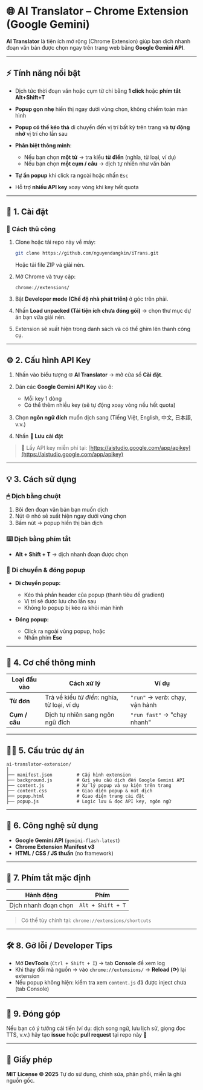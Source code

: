 # 🌐 AI Translator – Chrome Extension (Google Gemini)

**AI Translator** là tiện ích mở rộng (Chrome Extension) giúp bạn dịch nhanh đoạn văn bản được chọn ngay trên trang web bằng **Google Gemini API**.

---

## ⚡ Tính năng nổi bật

-   Dịch tức thời đoạn văn hoặc cụm từ chỉ bằng **1 click** hoặc **phím tắt Alt+Shift+T**
-   **Popup gọn nhẹ** hiển thị ngay dưới vùng chọn, không chiếm toàn màn hình
-   **Popup có thể kéo thả** di chuyển đến vị trí bất kỳ trên trang và **tự động nhớ** vị trí cho lần sau
-   **Phân biệt thông minh**:

    -   Nếu bạn chọn **một từ** → tra kiểu **từ điển** (nghĩa, từ loại, ví dụ)
    -   Nếu bạn chọn **một cụm / câu** → dịch tự nhiên như văn bản

-   **Tự ẩn popup** khi click ra ngoài hoặc nhấn `Esc`
-   Hỗ trợ **nhiều API key** xoay vòng khi key hết quota

---

## 🧩 1. Cài đặt

### 🔹 Cách thủ công

1. Clone hoặc tải repo này về máy:

    ```bash
    git clone https://github.com/nguyendangkin/iTrans.git
    ```

    Hoặc tải file ZIP và giải nén.

2. Mở Chrome và truy cập:

    ```
    chrome://extensions/
    ```

3. Bật **Developer mode (Chế độ nhà phát triển)** ở góc trên phải.

4. Nhấn **Load unpacked (Tải tiện ích chưa đóng gói)** → chọn thư mục dự án bạn vừa giải nén.

5. Extension sẽ xuất hiện trong danh sách và có thể ghim lên thanh công cụ.

---

## ⚙️ 2. Cấu hình API Key

1. Nhấn vào biểu tượng 🌐 **AI Translator** → mở cửa sổ **Cài đặt**.
2. Dán các **Google Gemini API Key** vào ô:

    - Mỗi key 1 dòng
    - Có thể thêm nhiều key (sẽ tự động xoay vòng nếu hết quota)

3. Chọn **ngôn ngữ đích** muốn dịch sang (Tiếng Việt, English, 中文, 日本語, v.v.)
4. Nhấn **💾 Lưu cài đặt**

> 🔑 Lấy API key miễn phí tại:
> [https://aistudio.google.com/app/apikey](https://aistudio.google.com/app/apikey)

---

## 💡 3. Cách sử dụng

### 🖱 Dịch bằng chuột

1. Bôi đen đoạn văn bản bạn muốn dịch
2. Nút 🌐 nhỏ sẽ xuất hiện ngay dưới vùng chọn
3. Bấm nút → popup hiển thị bản dịch

### ⌨️ Dịch bằng phím tắt

-   **Alt + Shift + T** → dịch nhanh đoạn được chọn

### 🧭 Di chuyển & đóng popup

-   **Di chuyển popup:**

    -   Kéo thả phần header của popup (thanh tiêu đề gradient)
    -   Vị trí sẽ được lưu cho lần sau
    -   Không lo popup bị kéo ra khỏi màn hình

-   **Đóng popup:**
    -   Click ra ngoài vùng popup, hoặc
    -   Nhấn phím **Esc**

---

## 🧠 4. Cơ chế thông minh

| Loại đầu vào  | Cách xử lý                                   | Ví dụ                            |
| ------------- | -------------------------------------------- | -------------------------------- |
| **Từ đơn**    | Trả về kiểu _từ điển_: nghĩa, từ loại, ví dụ | `"run"` → _verb_: chạy, vận hành |
| **Cụm / câu** | Dịch tự nhiên sang ngôn ngữ đích             | `"run fast"` → "chạy nhanh"      |

---

## 🧑‍💻 5. Cấu trúc dự án

```
ai-translator-extension/
│
├── manifest.json         # Cấu hình extension
├── background.js         # Gửi yêu cầu dịch đến Google Gemini API
├── content.js            # Xử lý popup và sự kiện trên trang
├── content.css           # Giao diện popup & nút dịch
├── popup.html            # Giao diện trang cài đặt
├── popup.js              # Logic lưu & đọc API key, ngôn ngữ
```

---

## 🧰 6. Công nghệ sử dụng

-   **Google Gemini API** (`gemini-flash-latest`)
-   **Chrome Extension Manifest v3**
-   **HTML / CSS / JS thuần** (no framework)

---

## 🚀 7. Phím tắt mặc định

| Hành động            | Phím              |
| -------------------- | ----------------- |
| Dịch nhanh đoạn chọn | `Alt + Shift + T` |

> Có thể tùy chỉnh tại:
> `chrome://extensions/shortcuts`

---

## 🛠 8. Gỡ lỗi / Developer Tips

-   Mở **DevTools** (`Ctrl + Shift + I`) → tab **Console** để xem log
-   Khi thay đổi mã nguồn → vào `chrome://extensions/` → **Reload (⟳)** lại extension
-   Nếu popup không hiện: kiểm tra xem `content.js` đã được inject chưa (tab Console)

---

## 🤝 9. Đóng góp

Nếu bạn có ý tưởng cải tiến (ví dụ: dịch song ngữ, lưu lịch sử, giọng đọc TTS, v.v.)
hãy tạo **issue** hoặc **pull request** tại repo này 💬

---

## 🧾 Giấy phép

**MIT License © 2025**
Tự do sử dụng, chỉnh sửa, phân phối, miễn là ghi nguồn gốc.
